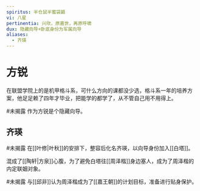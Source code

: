 ```yaml
---
spiritus: 半仓鼠半蜜袋鼯
vi: 八星
pertinentia: 兴欣，原嘉世，再原呼啸
dux: 隐藏向导+卧底身份为军属向导
aliases:
  - 齐瑛
---
```


# 方锐

在联盟学院上的是机甲格斗系，可什么方向的课都没少选，格斗系一年的培养方案，他足足赖了四年才毕业，把能学的都学了，从不管自己用不用得上。

#未揭露 作为方锐是个隐藏向导。

## 齐瑛

#未揭露 在[[叶修|叶秋]]的安排下，整容后化名齐瑛，以向导身份加入[[白塔]]。

混成了[[陶轩|方泉]]心腹，为了避免白塔往[[周泽楷]]身边塞人，成为了周泽楷的内定联姻对象。

#未揭露 与[[邱非]]认为周泽楷成为了[[嘉王朝]]的计划目标，准备进行贴身保护。
